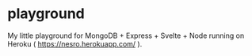# playground

My little playground for MongoDB + Express + Svelte + Node running on Heroku ( https://nesro.herokuapp.com/ ).
